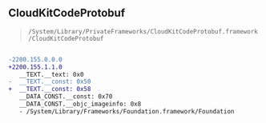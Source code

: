 ## CloudKitCodeProtobuf

> `/System/Library/PrivateFrameworks/CloudKitCodeProtobuf.framework/CloudKitCodeProtobuf`

```diff

-2200.155.0.0.0
+2200.155.1.1.0
   __TEXT.__text: 0x0
-  __TEXT.__const: 0x50
+  __TEXT.__const: 0x58
   __DATA_CONST.__const: 0x70
   __DATA_CONST.__objc_imageinfo: 0x8
   - /System/Library/Frameworks/Foundation.framework/Foundation

```

